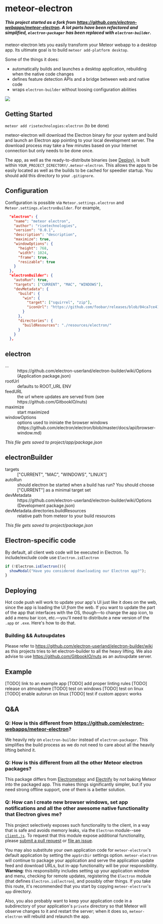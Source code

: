 # meteor-electron

##### This project started as a fork from https://github.com/electron-webapps/meteor-electron. A lot parts have been refactored and simplified, `electron-packager` has been replaced with `electron-builder`.

meteor-electron lets you easily transform your Meteor webapp to a desktop app. Its ultimate goal is
to build `meteor add-platform desktop`.

Some of the things it does:

* automatically builds and launches a desktop application, rebuilding when the native code changes
* defines feature detection APIs and a bridge between web and native code
* wraps `electron-builder` without loosing configuration abilities

![](docs/overview.png)

## Getting Started

`meteor add risetechnologies:electron` (to be done)

meteor-electron will download the Electron binary for your system and build and launch an Electron
app pointing to your local development server. The download process may take a few minutes based on
your Internet connection but only needs to be done once.

The app, as well as the ready-to-distribute binaries (see [Deploy](#deploy)), is built within
`YOUR_PROJECT_DIRECTORY/.meteor-electron`. This allows the apps to be easily located as well as the
builds to be cached for speedier startup. You should add this directory to your `.gitignore`.

## Configuration

Configuration is possible via `Meteor.settings.electron` and `Meteor.settings.electronBuilder`. For example,

```json
  "electron": {
    "name": "meteor electron",
    "author": "risetechnologies",
    "version": "0.0.1",
    "description": "description",
    "maximize": true,
    "windowOptions": {
      "height": 768,
      "width": 1024,
      "frame": true,
      "resizable": true
    }
  },
  "electronBuilder": {
    "autoRun": true,
    "targets": ["CURRENT", "MAC", "WINDOWS"],
    "devMetadata": {
      "build": {
        "win": {
          "target": ["squirrel", "zip"],
          "iconUrl": "https://github.com/foobar/releases/blob/04ca7ce418062f99e7bb37111054bfa516024948/icon.ico?raw=true"
        }
      },
      "directories": {
        "buildResources": "./resources/electron/"
      }
    }
  },
```
## electron

<dl>
  <dt>...</dt>
  <dd>https://github.com/electron-userland/electron-builder/wiki/Options (Application package.json)</dd>
  <dt>rootUrl</dt>
  <dd>defaults to ROOT_URL ENV</dd>
  <dt>feedURL</dt>
  <dd>the url where updates are served from (see https://github.com/GitbookIO/nuts)</dd>
  <dt>maximize</dt>
  <dd>start maximized</dd>
  <dt>windowOptions</dt>
  <dd>options used to ininiate the browser windows (https://github.com/electron/electron/blob/master/docs/api/browser-window.md)</dd>
</dl>

*This file gets saved to project/app/package.json*

## electronBuilder

<dl>
  <dt>targets</dt>
  <dd>["CURRENT", "MAC", "WINDOWS", "LINUX"]</dd>
  <dt>autoRun</dt>
  <dd>should electron be started when a build has run? You should choose ["CURRENT"] as a minimal target set</dd>
  <dt>devMetadata</dt>
  <dd>https://github.com/electron-userland/electron-builder/wiki/Options (Development package.json)</dd>
  <dt>devMetadata.directories.buildResources</dt>
  <dd>relative path from meteor to your build resources</dd>
</dl>

*This file gets saved to project/package.json*

## Electron-specific code

By default, all client web code will be executed in Electron. To include/exclude code use `Electron.isElectron`

```javascript
if (!Electron.isElectron()){
  showModal("Have you considered downloading our Electron app?");
}
```

## Deploying

Hot code push will work to update your app's UI just like it does on the web, since the app is loading the UI
_from_ the web. If you want to update the part of the app that interfaces with the OS, though&mdash;to change
the app icon, to add a menu bar icon, etc.&mdash;you'll need to distribute a new version of the `.app` or
`.exe`. Here's how to do that.

### Building && Autoupdates

Please refer to https://github.com/electron-userland/electron-builder/wiki as this projects tries to let electron-builder to all the heavy lifting. We also advise to use https://github.com/GitbookIO/nuts as an autoupdate server.

## Example

[TODO] link to an example app
[TODO] add proper linting rules
[TODO] release on atmosphere
[TODO] test on windows
[TODO] test on linux
[TODO] enable autorun on linux
[TODO] test if custom appsrc works

## Q&A
### Q: How is this different from https://github.com/electron-webapps/meteor-electron?

We heavily rely on `electron-builder` instead of `electron-packager`. This simplifies the build process as we do not need to care about all the heavily lifting behind it. 

### Q: How is this different from all the other Meteor electron packages?

This package differs from [Electrometeor](https://github.com/sircharleswatson/Electrometeor) and
[Electrify](https://github.com/arboleya/electrify) by *not* baking Meteor into the packaged app.
This makes things significantly simpler, but if you need strong offline support, one of them is a
better solution.

### Q: How can I create new browser windows, set app notifications and all the other awesome native functionality that Electron gives me?

This project selectively exposes such functionality to the client, in a way that is safe and avoids
memory leaks, via the `Electron` module--see [`client.js`](client.js). To request that this module
expose additional functionality, please [submit a pull request](https://github.com/rissem/meteor-electron/pull/new/master)
or [file an issue](https://github.com/rissem/meteor-electron/issues/new).

You may also substitute your own application code for `meteor-electron`'s default application by
setting the `appSrcDir` settings option. `meteor-electron` will continue to package your application
and serve the application update feed and download URLs, but in-app functionality will be your
responsibility.  **Warning**: this responsibility includes setting up your application window and menu,
checking for remote updates, registering the `Electron` module (that defines `Electron.isElectron`),
and possibly other things. If you take this route, it's recommended that you start by copying
`meteor-electron`'s `app` directory.

Also, you also probably want to keep your application code in a subdirectory of your application's
`private` directory so that Meteor will observe changes to it and restart the server; when it does
so, `meteor-electron` will rebuild and relaunch the app.
